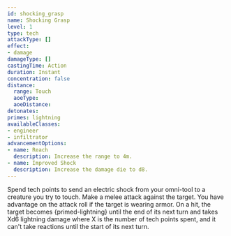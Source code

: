 ```yaml
---
id: shocking_grasp
name: Shocking Grasp
level: 1
type: tech
attackType: []
effect:
- damage
damageType: []
castingTime: Action
duration: Instant
concentration: false
distance:
  range: Touch
  aoeType: 
  aoeDistance: 
detonates: 
primes: lightning
availableClasses:
- engineer
- infiltrator
advancementOptions:
- name: Reach
  description: Increase the range to 4m.
- name: Improved Shock
  description: Increase the damage die to d8.
---
```

Spend tech points to send an electric shock from your omni-tool to a creature you try to touch. Make a melee attack against the target. You have advantage on the attack roll if the target is wearing armor. On a hit, the target becomes {primed-lightning} until the end of its next turn and takes Xd6 lightning damage where X is the number of tech points spent, and it can't take reactions until the start of its next turn.